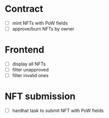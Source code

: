 # Contract

- [ ] mint NFTs with PoW fields
- [ ] approve/burn NFTs by owner

# Frontend

- [ ] display all NFTs
- [ ] filter unapproved
- [ ] filter invalid ones

# NFT submission

- [ ] hardhat task to submit NFT with PoW fields
